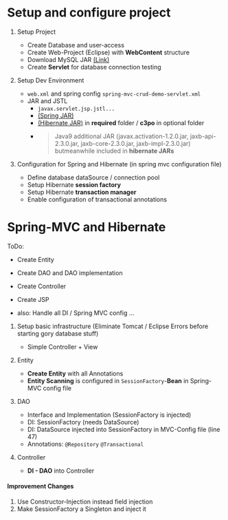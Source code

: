 # Setup and configure project

1.  Setup Project  
	- Create Database and user-access
	- Create Web-Project (Eclipse) with **WebContent** structure  
	- Download MySQL JAR [(Link)](https://dev.mysql.com/downloads/connector/j/)  
	- Create **Servlet** for database connection testing 

1. Setup Dev Environment  
	- `web.xml` and spring config `spring-mvc-crud-demo-servlet.xml`  
	- JAR and JSTL  
		- `javax.servlet.jsp.jstl...`  
		- [(Spring JAR)](https://repo.spring.io/release/org/springframework/spring/)  
		- [(Hibernate JAR)](https://hibernate.org/orm/) in **required** folder / **c3po** in optional folder   
		- >Java9 additional JAR (javax.activation-1.2.0.jar, jaxb-api-2.3.0.jar, jaxb-core-2.3.0.jar, jaxb-impl-2.3.0.jar) butmeanwhile included in **hibernate JARs**  
		
1. Configuration for Spring and Hibernate  (in spring mvc configuration file)  
	- Define database dataSource / connection pool  
	- Setup Hibernate **session factory**  
	- Setup Hibernate **transaction manager**  
	- Enable configuration of transactional annotations  

# Spring-MVC and Hibernate
ToDo:
- Create Entity
- Create DAO and DAO implementation
- Create Controller
- Create JSP

- also: Handle all DI / Spring MVC config ...

1. Setup basic infrastructure (Eliminate Tomcat / Eclipse Errors before starting gory database stuff)  
    - Simple Controller + View 
    
1. Entity  
    - **Create Entity** with all Annotations
    - **Entity Scanning** is configured in `SessionFactory`-**Bean** in Spring-MVC config file

1. DAO  
    - Interface and Implementation (SessionFactory is injected)
    - DI: SessionFactory (needs DataSource)
    - DI: DataSource injected into SessionFactory in MVC-Config file  (line 47)
    - Annotations: `@Repository` `@Transactional`
    
1. Controller     
    - **DI - DAO** into Controller


#### Improvement Changes
1. Use Constructor-Injection instead field injection
1. Make SessionFactory a Singleton and inject it